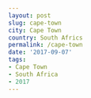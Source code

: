 ```yaml
---
layout: post
slug: cape-town
city: Cape Town
country: South Africs
permalink: /cape-town
date: '2017-09-07'
tags:
- Cape Town
- South Africa
- 2017
---
```

